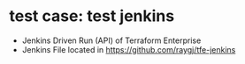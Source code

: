 # test case: test jenkins
- Jenkins Driven Run (API) of Terraform Enterprise
- Jenkins File located in https://github.com/raygj/tfe-jenkins
